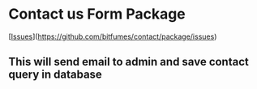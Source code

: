 # Contact us Form Package

[[Issues](https://img.shield.io/github/issues/unreality23/contact-package.svg?style=flat-square)](https://github.com/bitfumes/contact/package/issues)
## This will send email to admin and save contact query in database
